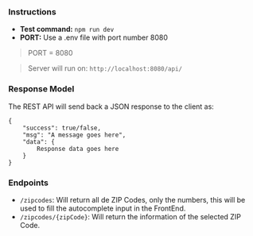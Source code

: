 ### Instructions

- **Test command:** `npm run dev`
- **PORT:** Use a .env file with port number 8080
> PORT = 8080

> Server will run on: `http://localhost:8080/api/`

### Response Model

The REST API will send back a JSON response to the client as:
```
{
    "success": true/false,
    "msg": "A message goes here",
    "data": {
        Response data goes here
    }
}
```

### Endpoints

- `/zipcodes`: Will return all de ZIP Codes,
only the numbers, this will be used to fill the autocomplete input in the FrontEnd.
- `/zipcodes/{zipCode}`: Will return the information of the selected ZIP Code.